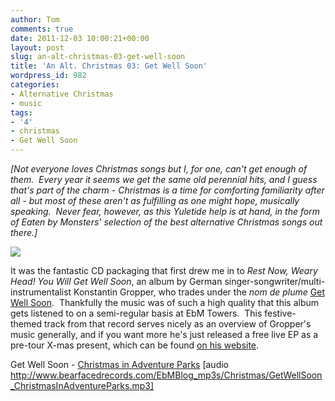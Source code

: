 ```yaml
---
author: Tom
comments: true
date: 2011-12-03 10:00:21+00:00
layout: post
slug: an-alt-christmas-03-get-well-soon
title: 'An Alt. Christmas 03: Get Well Soon'
wordpress_id: 982
categories:
- Alternative Christmas
- music
tags:
- '4'
- christmas
- Get Well Soon
---
```


_[Not everyone loves Christmas songs but I, for one, can't get enough of them.  Every year it seems we get the same old perennial hits, and I guess that's part of the charm - Christmas is a time for comforting familiarity after all - but most of these aren't as fulfilling as one might hope, musically speaking.  Never fear, however, as this Yuletide help is at hand, in the form of Eaten by Monsters' selection of the best alternative Christmas songs out there.]_

[![](http://eatenbymonsters.files.wordpress.com/2011/11/getwellsoon.png)](http://eatenbymonsters.files.wordpress.com/2011/11/getwellsoon.png)

It was the fantastic CD packaging that first drew me in to _Rest Now, Weary Head! You Will Get Well Soon_, an album by German singer-songwriter/multi-instrumentalist Konstantin Gropper, who trades under the _nom de plume_ [Get Well Soon](http://www.youwillgetwellsoon.com/).  Thankfully the music was of such a high quality that this album gets listened to on a semi-regular basis at EbM Towers.  This festive-themed track from that record serves nicely as an overview of Gropper's music generally, and if you want more he's just released a free live EP as a pre-tour X-mas present, which can be found [on his website](http://www.youwillgetwellsoon.com/konzerthaus/epeu.htm).

Get Well Soon - [Christmas in Adventure Parks](http://www.bearfacedrecords.com/EbMBlog_mp3s/Christmas/GetWellSoon_ChristmasInAdventureParks.mp3) [audio http://www.bearfacedrecords.com/EbMBlog_mp3s/Christmas/GetWellSoon_ChristmasInAdventureParks.mp3]
